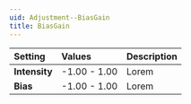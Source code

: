 ```yaml
---
uid: Adjustment--BiasGain
title: BiasGain
---
```


| Setting       | Values       | Description |
| :------------ | :----------- | :---------- |
| **Intensity** | -1.00 - 1.00 | Lorem |
| **Bias**      | -1.00 - 1.00 | Lorem |



